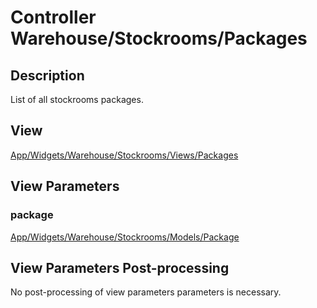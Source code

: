 # Controller Warehouse/Stockrooms/Packages

## Description

List of all stockrooms packages.

## View

[App/Widgets/Warehouse/Stockrooms/Views/Packages](../Views/Packages.md)

## View Parameters

### package
[App/Widgets/Warehouse/Stockrooms/Models/Package](../Models/Package.md)

## View Parameters Post-processing

No post-processing of view parameters parameters is necessary.
